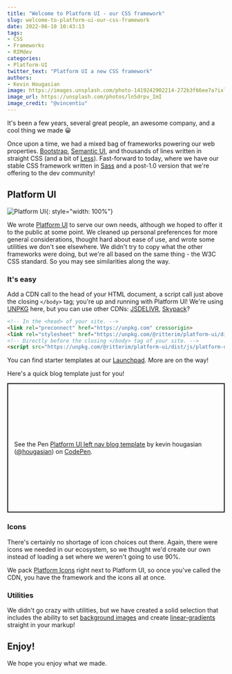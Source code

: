 ```yaml
---
title: "Welcome to Platform UI - our CSS framework"
slug: welcome-to-platform-ui-our-css-framework
date: 2022-06-10 10:43:13
tags: 
- CSS
- Frameworks
- RIMdev
categories:
- Platform-UI
twitter_text: "Platform UI a new CSS framework"
authors: 
- Kevin Hougasian
image: https://images.unsplash.com/photo-1419242902214-272b3f66ee7a?ixlib=rb-1.2.1&ixid=MnwxMjA3fDB8MHxwaG90by1wYWdlfHx8fGVufDB8fHx8&auto=format&fit=crop&w=2113&q=80
image_url: https://unsplash.com/photos/ln5drpv_ImI
image_credit: "@vincentiu"
---
```

It's been a few years, several great people, an awesome company, and a cool thing we made 😀

Once upon a time, we had a mixed bag of frameworks powering our web properties. [Bootstrap](https://getbootstrap.com/), [Semantic UI](https://semantic-ui.com/), and thousands of lines written in straight CSS (and a bit of [Less](https://lesscss.org/)). Fast-forward to today, where we have our stable CSS framework written in [Sass](https://sass-lang.com/) and a post-1.0 version that we're offering to the dev community! 

## Platform UI

![Platform UI](/images/documentation/new-platform-ui-website.png){: style="width: 100%"}

We wrote [Platform UI](https://platformui.com/) to serve our own needs, although we hoped to offer it to the public at some point. We cleaned up personal preferences for more general considerations, thought hard about ease of use, and wrote some utilities we don't see elsewhere. We didn't try to copy what the other frameworks were doing, but we're all based on the same thing - the W3C CSS standard. So you may see similarities along the way.

### It's easy

Add a CDN call to the head of your HTML document, a script call just above the closing `</body>` tag; you're up and running with Platform UI! We're using [UNPKG](https://unpkg.com/) here, but you can use other CDNs: [JSDELIVR](https://www.jsdelivr.com/), [Skypack](https://www.skypack.dev/)?

```html
<!-- In the <head> of your site. -->
<link rel="preconnect" href="https://unpkg.com" crossorigin>
<link rel="stylesheet" href="https://unpkg.com/@ritterim/platform-ui/dist/platform-ui.min.css" crossorigin>
<!-- Directly before the closing </body> tag of your site. -->
<script src="https://unpkg.com/@ritterim/platform-ui/dist/js/platform-ui.min.js" crossorigin defer></script>
```
You can find starter templates at our [Launchpad](https://platformui.com/launchpad/templates/). More are on the way!

Here's a quick blog template just for you!

<p class="codepen" data-height="300" data-slug-hash="abEjeRO" data-user="hougasian" style="height: 300px; box-sizing: border-box; display: flex; align-items: center; justify-content: center; border: 2px solid; margin: 1em 0; padding: 1em;">
  <span>See the Pen <a href="https://codepen.io/hougasian/pen/abEjeRO">
  Platform UI left nav blog template</a> by kevin hougasian (<a href="https://codepen.io/hougasian">@hougasian</a>)
  on <a href="https://codepen.io">CodePen</a>.</span>
</p>
<script async src="https://cpwebassets.codepen.io/assets/embed/ei.js"></script>

### Icons

There's certainly no shortage of icon choices out there. Again, there were icons we needed in our ecosystem, so we thought we'd create our own instead of loading a set where we weren't going to use 90%. 

We pack [Platform Icons](https://platformui.com/icons/) right next to Platform UI, so once you've called the CDN, you have the framework and the icons all at once. 

### Utilities

We didn't go crazy with utilities, but we have created a solid selection that includes the ability to set [background images](https://platformui.com/docs/utilities/backgrounds/#background) and create [linear-gradients](https://platformui.com/docs/utilities/backgrounds/#gradient) straight in your markup! 

## Enjoy!

We hope you enjoy what we made.
 

